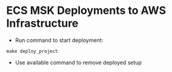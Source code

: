 # ECS MSK Deployments to AWS Infrastructure

* Run command to start deployment:

`make deploy_project`

* Use available command to remove deployed setup

